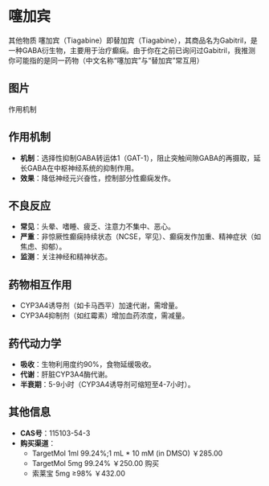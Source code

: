 # 噻加宾
 其他物质
噻加宾（Tiagabine）即替加宾（Tiagabine），其商品名为Gabitril，是一种GABA衍生物，主要用于治疗癫痫。由于你在之前已询问过Gabitril，我推测你可能指的是同一药物（中文名称“噻加宾”与“替加宾”常互用）

## 图片
作用机制

## 作用机制
- **机制**：选择性抑制GABA转运体1（GAT-1），阻止突触间隙GABA的再摄取，延长GABA在中枢神经系统的抑制作用。
- **效果**：降低神经元兴奋性，控制部分性癫痫发作。

## 不良反应
- **常见**：头晕、嗜睡、疲乏、注意力不集中、恶心。
- **严重**：非惊厥性癫痫持续状态（NCSE，罕见）、癫痫发作加重、精神症状（如焦虑、抑郁）。
- **监测**：关注神经和精神状态。

## 药物相互作用
- CYP3A4诱导剂（如卡马西平）加速代谢，需增量。
- CYP3A4抑制剂（如红霉素）增加血药浓度，需减量。

## 药代动力学
- **吸收**：生物利用度约90%，食物延缓吸收。
- **代谢**：肝脏CYP3A4酶代谢。
- **半衰期**：5-9小时（CYP3A4诱导剂可缩短至4-7小时）。

## 其他信息
- **CAS号**：115103-54-3
- **购买渠道**：
  - TargetMol 1ml 99.24%;1 mL * 10 mM (in DMSO) ￥285.00
  - TargetMol 5mg 99.24% ￥250.00 购买
  - 索莱宝 5mg ≥98% ￥432.00
